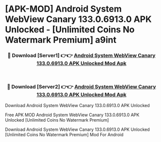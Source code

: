 # [APK-MOD] Android System WebView Canary 133.0.6913.0 APK Unlocked - [Unlimited Coins No Watermark Premium] a9int



<div align="center">
<h3>🔴 Download [Server1] 👉👉 <a href="https://momento.my/?title=Android_System_WebView_Canary_133.0.6913.0_APK_Unlocked">Android System WebView Canary 133.0.6913.0 APK Unlocked Mod Apk</a></h3><br>

<h3>🔴 Download [Server2] 👉👉 <a href="https://momento.my/?title=Android_System_WebView_Canary_133.0.6913.0_APK_Unlocked">Android System WebView Canary 133.0.6913.0 APK Unlocked Mod Apk</a></h3>
</div>



Download Android System WebView Canary 133.0.6913.0 APK Unlocked 

Free APK MOD Android System WebView Canary 133.0.6913.0 APK Unlocked [Unlimited Coins No Watermark Premium]

Download Android System WebView Canary 133.0.6913.0 APK Unlocked [Unlimited Coins No Watermark Premium] Mod For Android
